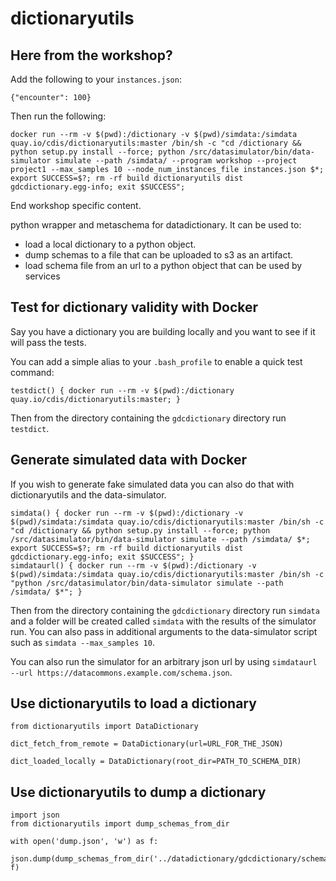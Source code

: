 # dictionaryutils

## Here from the workshop?
Add the following to your `instances.json`: 
```
{"encounter": 100}
```
Then run the following: 
```
docker run --rm -v $(pwd):/dictionary -v $(pwd)/simdata:/simdata quay.io/cdis/dictionaryutils:master /bin/sh -c "cd /dictionary && python setup.py install --force; python /src/datasimulator/bin/data-simulator simulate --path /simdata/ --program workshop --project project1 --max_samples 10 --node_num_instances_file instances.json $*; export SUCCESS=$?; rm -rf build dictionaryutils dist gdcdictionary.egg-info; exit $SUCCESS";
```
End workshop specific content.


python wrapper and metaschema for datadictionary.
It can be used to:
- load a local dictionary to a python object.
- dump schemas to a file that can be uploaded to s3 as an artifact.
- load schema file from an url to a python object that can be used by services

## Test for dictionary validity with Docker
Say you have a dictionary you are building locally and you want to see if it will pass the tests.

You can add a simple alias to your `.bash_profile` to enable a quick test command:
```
testdict() { docker run --rm -v $(pwd):/dictionary quay.io/cdis/dictionaryutils:master; }
```

Then from the directory containing the `gdcdictionary` directory run `testdict`.


## Generate simulated data with Docker
If you wish to generate fake simulated data you can also do that with dictionaryutils and the data-simulator.

```
simdata() { docker run --rm -v $(pwd):/dictionary -v $(pwd)/simdata:/simdata quay.io/cdis/dictionaryutils:master /bin/sh -c "cd /dictionary && python setup.py install --force; python /src/datasimulator/bin/data-simulator simulate --path /simdata/ $*; export SUCCESS=$?; rm -rf build dictionaryutils dist gdcdictionary.egg-info; exit $SUCCESS"; }
simdataurl() { docker run --rm -v $(pwd):/dictionary -v $(pwd)/simdata:/simdata quay.io/cdis/dictionaryutils:master /bin/sh -c "python /src/datasimulator/bin/data-simulator simulate --path /simdata/ $*"; }

```

Then from the directory containing the `gdcdictionary` directory run `simdata` and a folder will be created called `simdata` with the results of the simulator run. You can also pass in additional arguments to the data-simulator script such as `simdata --max_samples 10`.

You can also run the simulator for an arbitrary json url by using `simdataurl --url https://datacommons.example.com/schema.json`.

## Use dictionaryutils to load a dictionary
```
from dictionaryutils import DataDictionary

dict_fetch_from_remote = DataDictionary(url=URL_FOR_THE_JSON)

dict_loaded_locally = DataDictionary(root_dir=PATH_TO_SCHEMA_DIR)
```

## Use dictionaryutils to dump a dictionary
```
import json
from dictionaryutils import dump_schemas_from_dir

with open('dump.json', 'w') as f:
    json.dump(dump_schemas_from_dir('../datadictionary/gdcdictionary/schemas/'), f)
```

